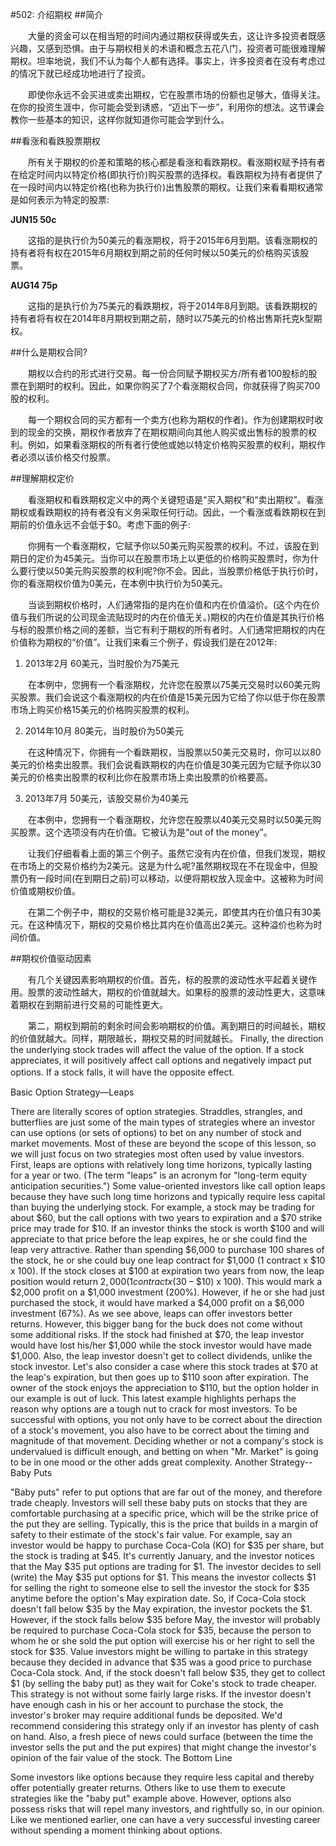 #502: 介绍期权
##简介

　　大量的资金可以在相当短的时间内通过期权获得或失去，这让许多投资者既感兴趣，又感到恐惧。由于与期权相关的术语和概念五花八门，投资者可能很难理解期权。坦率地说，我们不认为每个人都有选择。事实上，许多投资者在没有考虑过的情况下就已经成功地进行了投资。

　　即使你永远不会买进或卖出期权，它在股票市场的份额也足够大，值得关注。在你的投资生涯中，你可能会受到诱惑，“迈出下一步”，利用你的想法。这节课会教你一些基本的知识，这样你就知道你可能会学到什么。

##看涨和看跌股票期权

　　所有关于期权的价差和策略的核心都是看涨和看跌期权。看涨期权赋予持有者在给定时间内以特定价格(即执行价)购买股票的选择权。看跌期权为持有者提供了在一段时间内以特定价格(也称为执行价)出售股票的期权。让我们来看看期权通常是如何表示为特定的股票:

**JUN15 50c**

　　这指的是执行价为50美元的看涨期权，将于2015年6月到期。该看涨期权的持有者将有权在2015年6月期权到期之前的任何时候以50美元的价格购买该股票。

**AUG14 75p**

　　这指的是执行价为75美元的看跌期权，将于2014年8月到期。该看跌期权的持有者将有权在2014年8月期权到期之前，随时以75美元的价格出售斯托克k型期权。

##什么是期权合同?

　　期权以合约的形式进行交易。每一份合同赋予期权买方/所有者100股标的股票在到期时的权利。因此，如果你购买了7个看涨期权合同，你就获得了购买700股的权利。

　　每一个期权合同的买方都有一个卖方(也称为期权的作者)。作为创建期权时收到的现金的交换，期权作者放弃了在期权期间向其他人购买或出售标的股票的权利。例如，如果看涨期权的所有者行使他或她以特定价格购买股票的权利，期权作者必须以该价格交付股票。

##理解期权定价

　　看涨期权和看跌期权定义中的两个关键短语是“买入期权”和“卖出期权”。看涨期权或看跌期权的持有者没有义务采取任何行动。因此，一个看涨或看跌期权在到期前的价值永远不会低于$0。考虑下面的例子:

　　你拥有一个看涨期权，它赋予你以50美元购买股票的权利。不过，该股在到期日的定价为45美元。当你可以在股票市场上以更低的价格购买股票时，你为什么要行使以50美元购买股票的权利呢?你不会。因此，当股票价格低于执行价时，你的看涨期权价值为0美元，在本例中执行价为50美元。

　　当谈到期权价格时，人们通常指的是内在价值和内在价值溢价。(这个内在价值与我们所说的公司现金流贴现时的内在价值无关。)期权的内在价值是其执行价格与标的股票价格之间的差额，当它有利于期权的所有者时。人们通常把期权的内在价值称为期权的“价值”。让我们来看三个例子，假设我们是在2012年:

1. 2013年2月 60美元，当时股价为75美元

　　在本例中，您拥有一个看涨期权，允许您在股票以75美元交易时以60美元购买股票。我们会说这个看涨期权的内在价值是15美元因为它给了你以低于你在股票市场上购买价格15美元的价格购买股票的权利。

2. 2014年10月 80美元，当时股价为50美元

　　在这种情况下，你拥有一个看跌期权，当股票以50美元交易时，你可以以80美元的价格卖出股票。我们会说看跌期权的内在价值是30美元因为它赋予你以30美元的价格卖出股票的权利比你在股票市场上卖出股票的价格要高。

3. 2013年7月 50美元，该股交易价为40美元

　　在本例中，您拥有一个看涨期权，允许您在股票以40美元交易时以50美元购买股票。这个选项没有内在价值。它被认为是“out of the money”。

　　让我们仔细看看上面的第三个例子。虽然它没有内在价值，但我们发现，期权在市场上的交易价格约为2美元。这是为什么呢?虽然期权现在不在现金中，但股票仍有一段时间(在到期日之前)可以移动，以便将期权放入现金中。这被称为时间价值或期权价值。

　　在第二个例子中，期权的交易价格可能是32美元，即使其内在价值只有30美元。在这种情况下，期权的交易价格比其内在价值高出2美元。这种溢价也称为时间价值。

##期权价值驱动因素

　　有几个关键因素影响期权的价值。首先，标的股票的波动性水平起着关键作用。股票的波动性越大，期权的价值就越大。如果标的股票的波动性更大，这意味着期权在到期前进行交易的可能性更大。

　　第二，期权到期前的剩余时间会影响期权的价值。离到期日的时间越长，期权的价值就越大。同样，期限越长，期权交易的时间就越长。
Finally, the direction the underlying stock trades will affect the value of the option. If a stock appreciates, it will positively affect call options and negatively impact put options. If a stock falls, it will have the opposite effect.
　　

Basic Option Strategy—Leaps

There are literally scores of option strategies. Straddles, strangles, and butterflies are just some of the main types of strategies where an investor can use options (or sets of options) to bet on any number of stock and market movements. Most of these are beyond the scope of this lesson, so we will just focus on two strategies most often used by value investors.
First, leaps are options with relatively long time horizons, typically lasting for a year or two. (The term "leaps" is an acronym for "long-term equity anticipation securities.") Some value-oriented investors like call option leaps because they have such long time horizons and typically require less capital than buying the underlying stock.
For example, a stock may be trading for about $60, but the call options with two years to expiration and a $70 strike price may trade for $10. If an investor thinks the stock is worth $100 and will appreciate to that price before the leap expires, he or she could find the leap very attractive. Rather than spending $6,000 to purchase 100 shares of the stock, he or she could buy one leap contract for $1,000 (1 contract x $10 x 100). If the stock closes at $100 at expiration two years from now, the leap position would return $2,000 (1 contract x ($30 – $10) x 100). This would mark a $2,000 profit on a $1,000 investment (200%). However, if he or she had just purchased the stock, it would have marked a $4,000 profit on a $6,000 investment (67%).
As we see above, leaps can offer investors better returns. However, this bigger bang for the buck does not come without some additional risks. If the stock had finished at $70, the leap investor would have lost his/her $1,000 while the stock investor would have made $1,000. Also, the leap investor doesn't get to collect dividends, unlike the stock investor.
Let's also consider a case where this stock trades at $70 at the leap's expiration, but then goes up to $110 soon after expiration. The owner of the stock enjoys the appreciation to $110, but the option holder in our example is out of luck.
This latest example highlights perhaps the reason why options are a tough nut to crack for most investors. To be successful with options, you not only have to be correct about the direction of a stock's movement, you also have to be correct about the timing and magnitude of that movement. Deciding whether or not a company's stock is undervalued is difficult enough, and betting on when "Mr. Market" is going to be in one mood or the other adds great complexity.
Another Strategy--Baby Puts

"Baby puts" refer to put options that are far out of the money, and therefore trade cheaply. Investors will sell these baby puts on stocks that they are comfortable purchasing at a specific price, which will be the strike price of the put they are selling. Typically, this is the price that builds in a margin of safety to their estimate of the stock's fair value. 
For example, say an investor would be happy to purchase Coca-Cola (KO) for $35 per share, but the stock is trading at $45. It's currently January, and the investor notices that the May $35 put options are trading for $1. The investor decides to sell (write) the May $35 put options for $1. This means the investor collects $1 for selling the right to someone else to sell the investor the stock for $35 anytime before the option's May expiration date. So, if Coca-Cola stock doesn't fall below $35 by the May expiration, the investor pockets the $1. However, if the stock falls below $35 before May, the investor will probably be required to purchase Coca-Cola stock for $35, because the person to whom he or she sold the put option will exercise his or her right to sell the stock for $35.
Value investors might be willing to partake in this strategy because they decided in advance that $35 was a good price to purchase Coca-Cola stock. And, if the stock doesn't fall below $35, they get to collect $1 (by selling the baby put) as they wait for Coke's stock to trade cheaper.
This strategy is not without some fairly large risks. If the investor doesn't have enough cash in his or her account to purchase the stock, the investor's broker may require additional funds be deposited. We'd recommend considering this strategy only if an investor has plenty of cash on hand. Also, a fresh piece of news could surface (between the time the investor sells the put and the put expires) that might change the investor's opinion of the fair value of the stock.
The Bottom Line

Some investors like options because they require less capital and thereby offer potentially greater returns. Others like to use them to execute strategies like the "baby put" example above. However, options also possess risks that will repel many investors, and rightfully so, in our opinion. Like we mentioned earlier, one can have a very successful investing career without spending a moment thinking about options.

